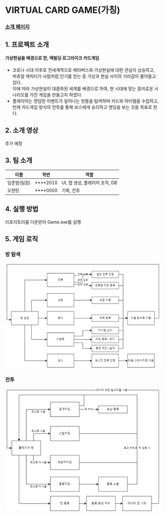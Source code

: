 # VIRTUAL CARD GAME(가칭)

### [소개 페이지](https://kookmin-sw.github.io/capstone-2023-03/)

## 1. 프로젝트 소개

#### 가상현실을 배경으로 한, 덱빌딩 로그라이크 카드게임 
- 코로나 시대 이후로 전세계적으로 메타버스와 가상현실에 대한 관심이 상승하고, <br>
버츄얼 캐릭터가 사람처럼 인기를 얻는 등 가상과 현실 사이의 거리감이 줄어들고 있다. <br>
이에 따라 가상현실이 대중화된 세계를 배경으로 하여, 현 시대에 맞는 흥미로운 시나리오를 가진 게임을 만들고자 하였다. <br>
- 플레이어는 랜덤한 이벤트가 일어나는 방들을 탐색하며 카드와 아이템을 수집하고, <br>
턴제 카드게임 방식의 전투를 통해 보스에게 승리하고 엔딩을 보는 것을 목표로 한다.

## 2. 소개 영상
추가 예정

## 3. 팀 소개

|이름|학번|역할|
|-|-|-|
|임준범(팀장)|****2010|UI, 맵 생성, 플레이어 조작, DB|
|오현민|****0000|기획, 전투|

## 4. 실행 방법

리포지토리를 다운받아 Game.exe를 실행

## 5. 게임 로직

### 방 탐색
![방 탐색](/Docs/logic1.png)
### 전투
![전투](/Docs/logic2.png)
